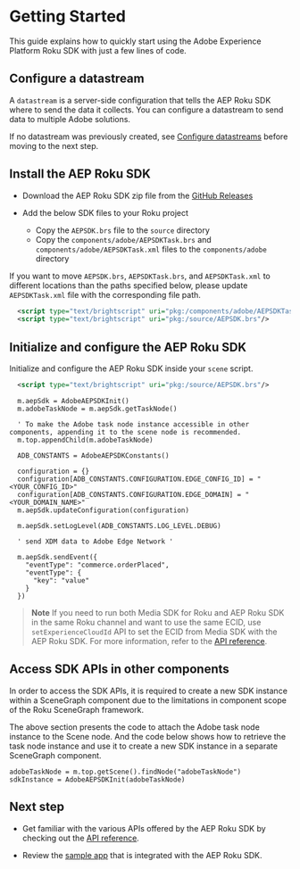 # Getting Started

This guide explains how to quickly start using the Adobe Experience Platform Roku SDK with just a few lines of code.

## Configure a datastream

A `datastream` is a server-side configuration that tells the AEP Roku SDK where to send the data it collects. You can configure a datastream to send data to multiple Adobe solutions.

If no datastream was previously created, see [Configure datastreams](https://developer.adobe.com/client-sdks/documentation/getting-started/configure-datastreams/) before moving to the next step.

## Install the AEP Roku SDK

- Download the AEP Roku SDK zip file from the [GitHub Releases](https://github.com/adobe/aepsdk-roku/releases)

- Add the below SDK files to your Roku project

  - Copy the `AEPSDK.brs` file to the `source` directory
  - Copy the `components/adobe/AEPSDKTask.brs` and `components/adobe/AEPSDKTask.xml` files to the `components/adobe` directory

If you want to move `AEPSDK.brs`, `AEPSDKTask.brs`, and `AEPSDKTask.xml` to different locations than the paths specified below, please update `AEPSDKTask.xml` file with the corresponding file path.

```xml
  <script type="text/brightscript" uri="pkg:/components/adobe/AEPSDKTask.brs"/>
  <script type="text/brightscript" uri="pkg:/source/AEPSDK.brs"/>
```

## Initialize and configure the AEP Roku SDK

Initialize and configure the AEP Roku SDK inside your `scene` script.

```xml
  <script type="text/brightscript" uri="pkg:/source/AEPSDK.brs"/>
```

```brightscript
  m.aepSdk = AdobeAEPSDKInit()
  m.adobeTaskNode = m.aepSdk.getTaskNode()

  ' To make the Adobe task node instance accessible in other components, appending it to the scene node is recommended.
  m.top.appendChild(m.adobeTaskNode)

  ADB_CONSTANTS = AdobeAEPSDKConstants()

  configuration = {}
  configuration[ADB_CONSTANTS.CONFIGURATION.EDGE_CONFIG_ID] = "<YOUR_CONFIG_ID>"
  configuration[ADB_CONSTANTS.CONFIGURATION.EDGE_DOMAIN] = "<YOUR_DOMAIN_NAME>"
  m.aepSdk.updateConfiguration(configuration)

  m.aepSdk.setLogLevel(ADB_CONSTANTS.LOG_LEVEL.DEBUG)

  ' send XDM data to Adobe Edge Network '

  m.aepSdk.sendEvent({
    "eventType": "commerce.orderPlaced",
    "eventType": {
      "key": "value"
    }
  })
```

> **Note**
> If you need to run both Media SDK for Roku and AEP Roku SDK in the same Roku channel and want to use the same ECID, use `setExperienceCloudId` API to set the ECID from Media SDK with the AEP Roku SDK. For more information, refer to the [API reference](./api-reference.md#setexperiencecloudid).

## Access SDK APIs in other components

In order to access the SDK APIs, it is required to create a new SDK instance within a SceneGraph component due to the limitations in component scope of the Roku SceneGraph framework.

The above section presents the code to attach the Adobe task node instance to the Scene node. And the code below shows how to retrieve the task node instance and use it to create a new SDK instance in a separate SceneGraph component.

``` brightscript
adobeTaskNode = m.top.getScene().findNode("adobeTaskNode")
sdkInstance = AdobeAEPSDKInit(adobeTaskNode)
```

## Next step

- Get familiar with the various APIs offered by the AEP Roku SDK by checking out the [API reference](./api-reference.md).

- Review the [sample app](../sample/simple-videoplayer-channel) that is integrated with the AEP Roku SDK.
